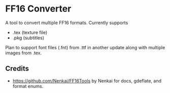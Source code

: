 # FF16 Converter
A tool to convert multiple FF16 formats. Currently supports
- .tex (texture file)
- .pkg (subtitles)

Plan to support font files (.fnt) from .ttf in another update along with multiple images from .tex.

## Credits
- https://github.com/Nenkai/FF16Tools by Nenkai for docs, gdeflate, and format enums.
